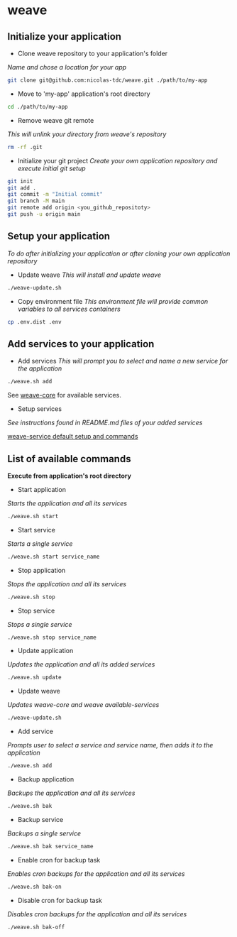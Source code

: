 # weave

## Initialize your application

- Clone weave repository to your application's folder

*Name and chose a location for your app*
```bash
git clone git@github.com:nicolas-tdc/weave.git ./path/to/my-app
```

- Move to 'my-app' application's root directory
```bash
cd ./path/to/my-app
```

- Remove weave git remote

*This will unlink your directory from weave's repository*
```bash
rm -rf .git
```

- Initialize your git project
*Create your own application repository and execute initial git setup*
```bash
git init
git add .
git commit -m "Initial commit"
git branch -M main
git remote add origin <you_github_repositoty>
git push -u origin main
```

## Setup your application   
*To do after initializing your application or after cloning your own application repository*

- Update weave
*This will install and update weave*
```bash
./weave-update.sh
```

- Copy environment file
*This environment file will provide common variables to all services containers*
```bash
cp .env.dist .env
```

## Add services to your application

- Add services
*This will prompt you to select and name a new service for the application*
```bash
./weave.sh add
```
See [weave-core](https://github.com/nicolas-tdc/weave-core) for available services.

- Setup services

*See instructions found in README.md files of your added services*

[weave-service default setup and commands](./weave/default-service/README.md)

## List of available commands
**Execute from application's root directory**

- Start application

*Starts the application and all its services*
```bash
./weave.sh start
```

- Start service

*Starts a single service*
```bash
./weave.sh start service_name
```

- Stop application

*Stops the application and all its services*
```bash
./weave.sh stop
```

- Stop service

*Stops a single service*
```bash
./weave.sh stop service_name
```

- Update application

*Updates the application and all its added services*
```bash
./weave.sh update
```

- Update weave

*Updates weave-core and weave available-services*
```bash
./weave-update.sh
```

- Add service

*Prompts user to select a service and service name, then adds it to the application*
```bash
./weave.sh add
```

- Backup application

*Backups the application and all its services*
```bash
./weave.sh bak
```

- Backup service

*Backups a single service*
```bash
./weave.sh bak service_name
```

- Enable cron for backup task

*Enables cron backups for the application and all its services*
```bash
./weave.sh bak-on
```

- Disable cron for backup task

*Disables cron backups for the application and all its services*
```bash
./weave.sh bak-off
```
